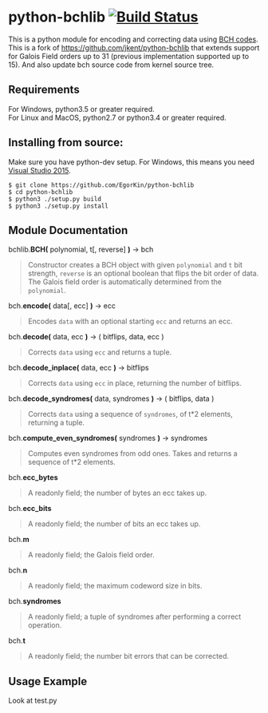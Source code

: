 python-bchlib [![Build Status](https://travis-ci.com/jkent/python-bchlib.svg?branch=master)](https://travis-ci.com/jkent/python-bchlib)
=============

This is a python module for encoding and correcting data using [BCH codes](https://en.wikipedia.org/wiki/BCH_code).  This is a fork of https://github.com/jkent/python-bchlib that extends support for Galois Field orders up to 31 (previous implementation supported up to 15).
And also update bch source code from kernel source tree.

## Requirements
  For Windows, python3.5 or greater required.<br>
  For Linux and MacOS, python2.7 or python3.4 or greater required.

## Installing from source:
  Make sure you have python-dev setup.  For Windows, this means you need [Visual Studio 2015](https://stackoverflow.com/a/44290942/6844002).

    $ git clone https://github.com/EgorKin/python-bchlib
    $ cd python-bchlib
    $ python3 ./setup.py build
    $ python3 ./setup.py install

## Module Documentation
bchlib.__BCH(__ polynomial, t[, reverse] __)__ → bch
> Constructor creates a BCH object with given `polynomial` and `t` bit strength, `reverse` is an optional boolean that flips the bit order of data. The Galois field order is automatically determined from the `polynomial`.

bch.__encode(__ data[, ecc] __)__ → ecc
> Encodes `data` with an optional starting `ecc` and returns an ecc.

bch.__decode(__ data, ecc __)__ → ( bitflips, data, ecc )
> Corrects `data` using `ecc` and returns a tuple.

bch.__decode_inplace(__ data, ecc __)__ → bitflips
> Corrects `data` using `ecc` in place, returning the number of bitflips.

bch.__decode_syndromes(__ data, syndromes __)__ → ( bitflips, data )
> Corrects `data` using a sequence of `syndromes`, of t*2 elements, returning a tuple.

bch.__compute_even_syndromes(__ syndromes __)__ → syndromes
> Computes even syndromes from odd ones. Takes and returns a sequence of t*2 elements.

bch.__ecc_bytes__
> A readonly field; the number of bytes an ecc takes up.

bch.__ecc_bits__
> A readonly field; the number of bits an ecc takes up.

bch.__m__
> A readonly field; the Galois field order.

bch.__n__
> A readonly field; the maximum codeword size in bits.

bch.__syndromes__
> A readonly field; a tuple of syndromes after performing a correct operation.

bch.__t__
> A readonly field; the number bit errors that can be corrected.

## Usage Example
  Look at test.py

